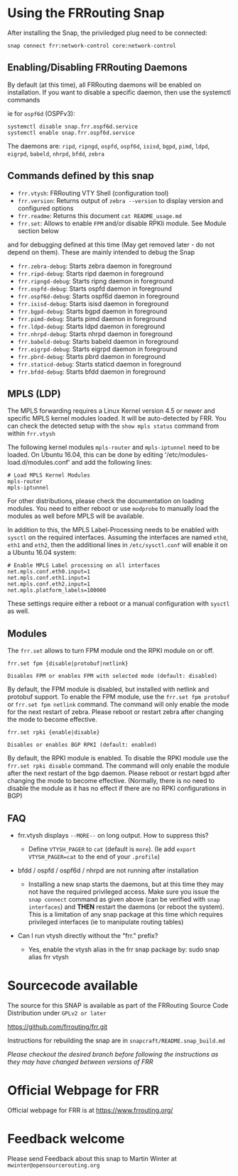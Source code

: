 Using the FRRouting Snap
===============================

After installing the Snap, the priviledged plug need to be connected:

    snap connect frr:network-control core:network-control

Enabling/Disabling FRRouting Daemons
-------------------------------------------

By default (at this time), all FRRouting daemons will be enabled
on installation. If you want to disable a specific daemon, then use 
the systemctl commands

ie for `ospf6d` (OSPFv3):

    systemctl disable snap.frr.ospf6d.service
    systemctl enable snap.frr.ospf6d.service

The daemons are: `ripd`, `ripngd`, `ospfd`, `ospf6d`, `isisd`, `bgpd`, 
`pimd`, `ldpd`, `eigrpd`, `babeld`, `nhrpd`, `bfdd`, `zebra`

Commands defined by this snap
-----------------------------

- `frr.vtysh`:
	FRRouting VTY Shell (configuration tool)
- `frr.version`:
	Returns output of `zebra --version` to display version and configured 
	options
- `frr.readme`:
	Returns this document `cat README_usage.md`
- `frr.set`:
	Allows to enable `FPM` and/or disable RPKIi module. See Module section below

and for debugging defined at this time (May get removed later - do not 
depend on them). These are mainly intended to debug the Snap

- `frr.zebra-debug`:
	Starts zebra daemon in foreground
- `frr.ripd-debug`:
	Starts ripd daemon in foreground
- `frr.ripngd-debug`:
	Starts ripng daemon in foreground
- `frr.ospfd-debug`:
	Starts ospfd daemon in foreground
- `frr.ospf6d-debug`:
	Starts ospf6d daemon in foreground
- `frr.isisd-debug`:
	Starts isisd daemon in foreground
- `frr.bgpd-debug`:
	Starts bgpd daemon in foreground
- `frr.pimd-debug`:
	Starts pimd daemon in foreground
- `frr.ldpd-debug`:
        Starts ldpd daemon in foreground
- `frr.nhrpd-debug`:
        Starts nhrpd daemon in foreground
- `frr.babeld-debug`:
        Starts babeld daemon in foreground
- `frr.eigrpd-debug`:
        Starts eigrpd daemon in foreground
- `frr.pbrd-debug`:
        Starts pbrd daemon in foreground
- `frr.staticd-debug`:
        Starts staticd daemon in foreground
- `frr.bfdd-debug`:
        Starts bfdd daemon in foreground

MPLS (LDP)
----------
The MPLS forwarding requires a Linux Kernel version 4.5 or newer and
specific MPLS kernel modules loaded. It will be auto-detected by
FRR. You can check the detected setup with the `show mpls status`
command from within `frr.vtysh`

The following kernel modules `mpls-router` and `mpls-iptunnel`
need to be loaded. On Ubuntu 16.04, this can be done by editing 
'/etc/modules-load.d/modules.conf' and add the following lines:

	# Load MPLS Kernel Modules
	mpls-router
	mpls-iptunnel

For other distributions, please check the documentation on loading
modules. You need to either reboot or use `modprobe` to manually load
the modules as well before MPLS will be available.

In addition to this, the MPLS Label-Processing needs to be enabled
with `sysctl` on the required interfaces. Assuming the interfaces
are named `eth0`, `eth1` and `eth2`, then the additional lines in
`/etc/sysctl.conf` will enable it on a Ubuntu 16.04 system:

	# Enable MPLS Label processing on all interfaces
	net.mpls.conf.eth0.input=1
	net.mpls.conf.eth1.input=1
	net.mpls.conf.eth2.input=1
	net.mpls.platform_labels=100000

These settings require either a reboot or a manual configuration with
`sysctl` as well.

Modules
----------
The `frr.set` allows to turn FPM module ond the RPKI module on or off.

    frr.set fpm {disable|protobuf|netlink}
    
    Disables FPM or enables FPM with selected mode (default: disabled)

By default, the FPM module is disabled, but installed with netlink and
protobuf support. To enable the FPM module, use the `frr.set fpm protobuf`
or `frr.set fpm netlink` command. The command will only enable the mode
for the next restart of zebra. Please reboot or restart zebra after
changing the mode to become effective.

    frr.set rpki {enable|disable}
   
    Disables or enables BGP RPKI (default: enabled)

By default, the RPKI module is enabled. To disable the RPKI module
use the `frr.set rpki disable` command. The command will only enable
the module after the next restart of the bgp daemon. Please reboot or 
restart bgpd after changing the mode to become effective.
(Normally, there is no need to disable the module as it has no effect
if there are no RPKI configurations in BGP)

FAQ
---
- frr.vtysh displays `--MORE--` on long output. How to suppress this?
    - Define `VTYSH_PAGER` to `cat` (default is `more`). (Ie add 
      `export VTYSH_PAGER=cat` to the end of your `.profile`)

- bfdd / ospfd / ospf6d / nhrpd are not running after installation
    - Installing a new snap starts the daemons, but at this time they
      may not have the required privileged access. Make sure you 
      issue the `snap connect` command as given above (can be verified
      with `snap interfaces`) and **THEN** restart the daemons (or
      reboot the system). 
      This is a limitation of any snap package at this time which
      requires privileged interfaces (ie to manipulate routing tables)

- Can I run vtysh directly without the "frr." prefix?
    - Yes, enable the vtysh alias in the frr snap package by:
      sudo snap alias frr vtysh
	
Sourcecode available
====================

The source for this SNAP is available as part of the FRRouting
Source Code Distribution under `GPLv2 or later`

<https://github.com/frrouting/frr.git>

Instructions for rebuilding the snap are in `snapcraft/README.snap_build.md`

*Please checkout the desired branch before following the instructions
as they may have changed between versions of FRR*

Official Webpage for FRR
========================

Official webpage for FRR is at <https://www.frrouting.org/>

Feedback welcome
================

Please send Feedback about this snap to Martin Winter at 
`mwinter@opensourcerouting.org`
